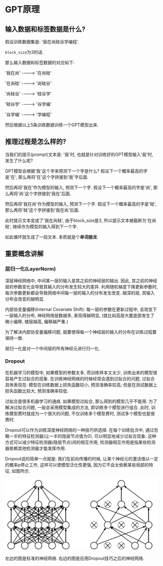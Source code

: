 # GPT原理

## 输入数据和标签数据是什么?

假设训练数据集是: '我在尚硅谷学编程'.

`block_size`为3的话.

那么输入数据和标签数据的对应如下:

'我在尚' ----> '在尚硅'

'在尚硅' ----> '尚硅谷'

'尚硅谷' ----> '硅谷学'

'硅谷学' ----> '谷学编'

'谷学编' ----> '学编程'

然后根据以上5条训练数据训练一个GPT模型出来.

## 推理过程是怎么样的?

当我们的提示(prompt)文本是: '我'时, 也就是针对训练好的GPT模型输入'我'时, 发生了什么呢?

GPT模型会根据'我'这个字来预测下一个字是什么? 假设下一个概率最高的字是'在', 那么再将'在'这个字拼接到'我'字后面.

然后再将'我在'作为模型的输入, 预测下一个字. 假设下一个概率最高的字是'尚', 那么再将'尚'这个字拼接到'我在'后面.

然后再将'我在尚'作为模型的输入, 预测下一个字. 假设下一个概率最高的字是'硅', 那么再将'硅'这个字拼接到'我在尚'后面.

此时提示文本变成了'我在尚硅', 由于block_size是3, 所以提示文本被截断为'在尚硅', 继续作为模型的输入得到下一个字.

如此循环就生成了一段文本. 本质就是个**单词接龙**.

## 重要概念讲解

### 层归一化(LayerNorm)

深层神经网络中, 中间某一层的输入是其之前的神经层的输出. 因此, 其之前的神经层的参数变化会导致其输入的分布发生较大的差异. 利用随机梯度下降更新参数时, 每次参数更新都会导致网络中间每一层的输入的分布发生改变. 越深的层, 其输入分布会改变的越明显.

内部协变量偏移(Internal Covariate Shift): 每一层的参数在更新过程中, 会改变下一层输入的分布, 神经网络层数越多, 表现得越明显, (就比如高层大厦底部发生了微小偏移, 楼层越高, 偏移越严重.)

为了解决内部协变量偏移问题, 就要使得每一个神经层的输入的分布在训练过程要保持一致.

层归一化是对一个中间层的所有神经元进行归一化.

### Dropout

在机器学习的模型中, 如果模型的参数太多, 而训练样本又太少, 训练出来的模型很容易产生过拟合的现象. 在训练神经网络的时候经常会遇到过拟合的问题, 过拟合具体表现在: 模型在训练数据上损失函数较小, 预测准确率较高; 但是在测试数据上损失函数比较大, 预测准确率较低.

过拟合是很多机器学习的通病. 如果模型过拟合, 那么得到的模型几乎不能用. 为了解决过拟合问题, 一般会采用模型集成的方法, 即训练多个模型进行组合. 此时, 训练模型费时就成为一个很大的问题, 不仅训练多个模型费时, 测试多个模型也是很费时.

Dropout可以作为训练深度神经网络的一种技巧供选择. 在每个训练批次中, 通过忽略一半的特征检测器(让一半的隐层节点值为0), 可以明显地减少过拟合现象. 这种方式可以减少特征检测器(隐层节点)间的相互作用, 检测器相互作用是指某些检测器依赖其他检测器才能发挥作用.

Dropout说的简单一点就是: 我们在前向传播的时候, 让某个神经元的激活值以一定的概率p停止工作, 这样可以使模型泛化性更强, 因为它不会太依赖某些局部的特征, 如图所示.

![](assets/Dropout示意图.png)

左边的图是标准的神经网络. 右边的图是应用Dropout技巧之后的神经网络.